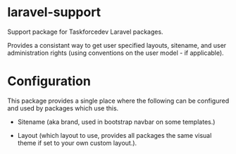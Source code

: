 # laravel-support
Support package for Taskforcedev Laravel packages.

Provides a consistant way to get user specified layouts, sitename, and user administration rights (using conventions on the user model - if applicable).

# Configuration
This package provides a single place where the following can be configured and used by packages which use this.

- Sitename (aka brand, used in bootstrap navbar on some templates.)

- Layout (which layout to use, provides all packages the same visual theme if set to your own custom layout.).
